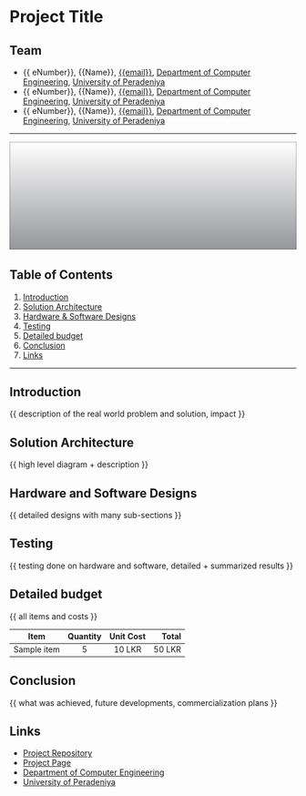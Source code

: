 
# Project Title

## Team 
- {{ eNumber}}, {{Name}}, [{{email}}](mailto:{{email}}), [Department of Computer Engineering](http://www.ce.pdn.ac.lk/), [University of Peradeniya](https://eng.pdn.ac.lk/)
- {{ eNumber}}, {{Name}}, [{{email}}](mailto:{{email}}), [Department of Computer Engineering](http://www.ce.pdn.ac.lk/), [University of Peradeniya](https://eng.pdn.ac.lk/)
- {{ eNumber}}, {{Name}}, [{{email}}](mailto:{{email}}), [Department of Computer Engineering](http://www.ce.pdn.ac.lk/), [University of Peradeniya](https://eng.pdn.ac.lk/)

---

[//]: # (photo/drawing of the final hardware)
![{{Project Name}}](img_cover.jpg)


## Table of Contents
1. [Introduction](#introduction)
2. [Solution Architecture](#solution-architecture )
3. [Hardware & Software Designs](#hardware-and-software-designs)
4. [Testing](#testing)
5. [Detailed budget](#detailed-budget)
6. [Conclusion](#conclusion)
7. [Links](#links)

---

## Introduction

{{ description of the real world problem and solution, impact }}

## Solution Architecture 

{{ high level diagram + description }}

## Hardware and Software Designs

{{ detailed designs with many sub-sections }}

## Testing 

{{ testing done on hardware and software, detailed + summarized results }}

## Detailed budget 

{{ all items and costs }}

| Item          | Quantity  | Unit Cost  | Total  |
| ------------- |:---------:|:----------:|-------:|
| Sample item   | 5         | 10 LKR     | 50 LKR |

## Conclusion

{{ what was achieved, future developments, commercialization plans }}

## Links

- [Project Repository](https://github.com/cepdnaclk/repository-name)
- [Project Page](https://cepdnaclk.github.io/repository-name)
- [Department of Computer Engineering](http://www.ce.pdn.ac.lk/)
- [University of Peradeniya](https://eng.pdn.ac.lk/)



[//]: # (Please refer this to learn more about Markdown syntax)
[//]: # (https://github.com/adam-p/markdown-here/wiki/Markdown-Cheatsheet)


